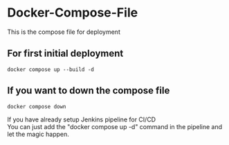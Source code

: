 # Docker-Compose-File
This is the compose file for deployment

## For first initial deployment
```
docker compose up --build -d
```

## If you want to down the compose file
```
docker compose down
```

If you have already setup Jenkins pipeline for CI/CD <br />
You can just add the "docker compose up -d" command in the pipeline and let the magic happen.
